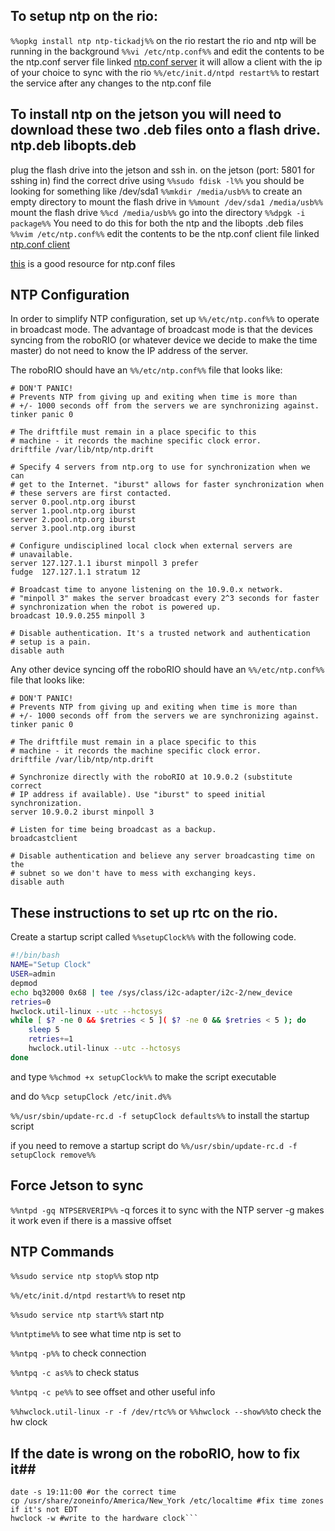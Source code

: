 ##  To setup ntp on the rio: ## 

`%%opkg install ntp ntp-tickadj%%` on the rio restart the rio and ntp will be running in the background `%%vi /etc/ntp.conf%%` and edit the contents to be the ntp.conf server file linked [ntp.conf server](here) it will allow a client with the ip of your choice to sync with the rio `%%/etc/init.d/ntpd restart%%` to restart the service after any changes to the ntp.conf file

##  To install ntp on the jetson you will need to download these two .deb files onto a flash drive. ntp.deb libopts.deb ## 

plug the flash drive into the jetson and ssh in. on the jetson (port: 5801 for sshing in) find the correct drive using `%%sudo fdisk -l%%` you should be looking for something like /dev/sda1 `%%mkdir /media/usb%%` to create an empty directory to mount the flash drive in `%%mount /dev/sda1 /media/usb%%` mount the flash drive `%%cd /media/usb%%` go into the directory `%%dpgk -i package%%` You need to do this for both the ntp and the libopts .deb files `%%vim /etc/ntp.conf%%` edit the contents to be the ntp.conf client file linked [ntp.conf client](here)

[this](https://serverfault.com/questions/806274/how-to-set-up-local-ntp-server-without-internet-access-on-ubuntu) is a good resource for ntp.conf files

##  NTP Configuration ## 

In order to simplify NTP configuration, set up `%%/etc/ntp.conf%%` to operate in broadcast mode. The advantage of broadcast mode is that the devices syncing from the roboRIO (or whatever device we decide to make the time master) do not need to know the IP address of the server.

The roboRIO should have an `%%/etc/ntp.conf%%` file that looks like:

```
# DON'T PANIC!
# Prevents NTP from giving up and exiting when time is more than
# +/- 1000 seconds off from the servers we are synchronizing against.
tinker panic 0

# The driftfile must remain in a place specific to this
# machine - it records the machine specific clock error.
driftfile /var/lib/ntp/ntp.drift

# Specify 4 servers from ntp.org to use for synchronization when we can
# get to the Internet. "iburst" allows for faster synchronization when
# these servers are first contacted.
server 0.pool.ntp.org iburst
server 1.pool.ntp.org iburst
server 2.pool.ntp.org iburst
server 3.pool.ntp.org iburst

# Configure undisciplined local clock when external servers are
# unavailable.
server 127.127.1.1 iburst minpoll 3 prefer
fudge  127.127.1.1 stratum 12

# Broadcast time to anyone listening on the 10.9.0.x network.
# "minpoll 3" makes the server broadcast every 2^3 seconds for faster
# synchronization when the robot is powered up.
broadcast 10.9.0.255 minpoll 3

# Disable authentication. It's a trusted network and authentication
# setup is a pain.
disable auth
```
Any other device syncing off the roboRIO should have an `%%/etc/ntp.conf%%` file that looks like:
```
# DON'T PANIC!
# Prevents NTP from giving up and exiting when time is more than
# +/- 1000 seconds off from the servers we are synchronizing against.
tinker panic 0

# The driftfile must remain in a place specific to this
# machine - it records the machine specific clock error.
driftfile /var/lib/ntp/ntp.drift

# Synchronize directly with the roboRIO at 10.9.0.2 (substitute correct
# IP address if available). Use "iburst" to speed initial synchronization.
server 10.9.0.2 iburst minpoll 3

# Listen for time being broadcast as a backup.
broadcastclient

# Disable authentication and believe any server broadcasting time on the
# subnet so we don't have to mess with exchanging keys.
disable auth
```
##  These instructions to set up rtc on the rio. ## 

Create a startup script called `%%setupClock%%` with the following code.

```bash
#!/bin/bash
NAME="Setup Clock"
USER=admin
depmod
echo bq32000 0x68 | tee /sys/class/i2c-adapter/i2c-2/new_device
retries=0
hwclock.util-linux --utc --hctosys
while [ $? -ne 0 && $retries < 5 ]( $? -ne 0 && $retries < 5 ); do
    sleep 5
    retries+=1
    hwclock.util-linux --utc --hctosys
done
```
and type `%%chmod +x setupClock%%` to make the script executable

and do `%%cp setupClock /etc/init.d%%`

`%%/usr/sbin/update-rc.d -f setupClock defaults%%` to install the startup script

if you need to remove a startup script do `%%/usr/sbin/update-rc.d -f setupClock remove%%`

##  Force Jetson to sync ## 

`%%ntpd -gq NTPSERVERIP%%` -q forces it to sync with the NTP server -g makes it work even if there is a massive offset

##  NTP Commands ## 

`%%sudo service ntp stop%%` stop ntp

`%%/etc/init.d/ntpd restart%%` to reset ntp

`%%sudo service ntp start%%` start ntp

`%%ntptime%%` to see what time ntp is set to

`%%ntpq -p%%` to check connection

`%%ntpq -c as%%` to check status

`%%ntpq -c pe%%` to see offset and other useful info

`%%hwclock.util-linux -r -f /dev/rtc%%` or `%%hwclock --show%%`to check the hw clock

## If the date is wrong on the roboRIO, how to fix it## 
```bashdate -s 7/5/2018 #or the correct day
date -s 19:11:00 #or the correct time
cp /usr/share/zoneinfo/America/New_York /etc/localtime #fix time zones if it's not EDT
hwclock -w #write to the hardware clock```
